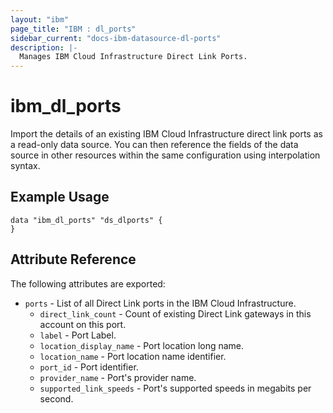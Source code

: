 ```yaml
---
layout: "ibm"
page_title: "IBM : dl_ports"
sidebar_current: "docs-ibm-datasource-dl-ports"
description: |-
  Manages IBM Cloud Infrastructure Direct Link Ports.
---
```


# ibm\_dl_ports

Import the details of an existing IBM Cloud Infrastructure direct link ports as a read-only data source. You can then reference the fields of the data source in other resources within the same configuration using interpolation syntax.


## Example Usage

```hcl
data "ibm_dl_ports" "ds_dlports" {
}
```

## Attribute Reference

The following attributes are exported:

* `ports` - List of all Direct Link ports in the IBM Cloud Infrastructure.
  * `direct_link_count` - Count of existing Direct Link gateways in this account on this port.
  * `label` - Port Label.
  * `location_display_name` - Port location long name.
  * `location_name` - Port location name identifier.
  * `port_id` - Port identifier.
  * `provider_name` - Port's provider name.
  * `supported_link_speeds` - Port's supported speeds in megabits per second.
  

